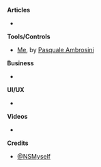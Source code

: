 
**Articles**

*


**Tools/Controls**

* [Me](https://github.com/pascalbros/Me), by [Pasquale Ambrosini](https://github.com/pascalbros)

**Business**

*

**UI/UX**

*

**Videos**

*

**Credits**

* [@NSMyself](https://twitter.com/NSMyself)
